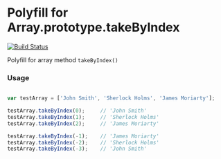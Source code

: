 # Polyfill for Array.prototype.takeByIndex

[![Build Status](https://travis-ci.org/ayarushin/array-take-by-index-polyfill.svg?branch=master)](https://travis-ci.org/ayarushin/array-take-by-index-polyfill)

Polyfill for array method `takeByIndex()`

### Usage

```javascript

var testArray = ['John Smith', 'Sherlock Holms', 'James Moriarty'];

testArray.takeByIndex(0);     // 'John Smith'
testArray.takeByIndex(1);     // 'Sherlock Holms'
testArray.takeByIndex(2);     // 'James Moriarty'

testArray.takeByIndex(-1);    // 'James Moriarty'
testArray.takeByIndex(-2);    // 'Sherlock Holms'
testArray.takeByIndex(-3);    // 'John Smith'

```
